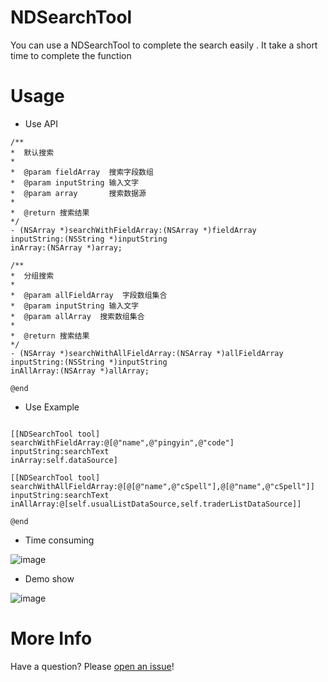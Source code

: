 # NDSearchTool
You can use a NDSearchTool to complete the search easily . It take a short time to complete the function

# Usage

* Use API

```objc
/**
*  默认搜索
*
*  @param fieldArray  搜索字段数组
*  @param inputString 输入文字
*  @param array       搜索数据源
*
*  @return 搜索结果
*/
- (NSArray *)searchWithFieldArray:(NSArray *)fieldArray
inputString:(NSString *)inputString
inArray:(NSArray *)array;

/**
*  分组搜索
*
*  @param allFieldArray  字段数组集合
*  @param inputString 输入文字
*  @param allArray  搜索数组集合
*
*  @return 搜索结果
*/
- (NSArray *)searchWithAllFieldArray:(NSArray *)allFieldArray
inputString:(NSString *)inputString
inAllArray:(NSArray *)allArray;

@end
```

* Use Example

```objc

[[NDSearchTool tool] searchWithFieldArray:@[@"name",@"pingyin",@"code"]
inputString:searchText
inArray:self.dataSource]

[[NDSearchTool tool] searchWithAllFieldArray:@[@[@"name",@"cSpell"],@[@"name",@"cSpell"]]
inputString:searchText
inAllArray:@[self.usualListDataSource,self.traderListDataSource]]

@end
```

* Time consuming

![image](https://github.com/indexjincieryi/NDSearchTool/blob/master/NDSearchToolUseTime.png)

* Demo show

![image](https://github.com/indexjincieryi/NDSearchTool/blob/master/NDSearchTool.gif)

# More Info

Have a question? Please [open an issue](https://github.com/indexjincieryi/NDSearchTool/issues)!
